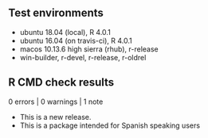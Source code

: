 ## Test environments
* ubuntu 18.04 (local), R 4.0.1
* ubuntu 16.04 (on travis-ci), R 4.0.1
* macos 10.13.6 high sierra (rhub), r-release
* win-builder, r-devel, r-release, r-oldrel

## R CMD check results

0 errors | 0 warnings | 1 note

* This is a new release.
* This is a package intended for Spanish speaking users
